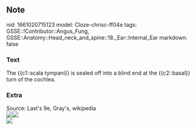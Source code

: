 ## Note
nid: 1661020715123
model: Cloze-chrisc-ff04e
tags: GSSE::!Contributor::Angus_Fung, GSSE::Anatomy::Head_neck_and_spine::18._Ear::Internal_Ear
markdown: false

### Text
The {{c1::scala tympani}} is sealed off into a blind end at the {{c2::basal}} turn of the cochlea.

### Extra
<div>
  <div>
    Source: Last's 9e, Gray's, wikipedia
  </div>
  <div><img src="Gray923.png"><img src= 
  "paste-436fdddf1510df214eef079cf521fc18c3a09f33.jpg"></div>
  <div><img src=
  "paste-f69864d3a7001f267eefd5a9f5581292a53a5322.jpg"></div>
</div>
